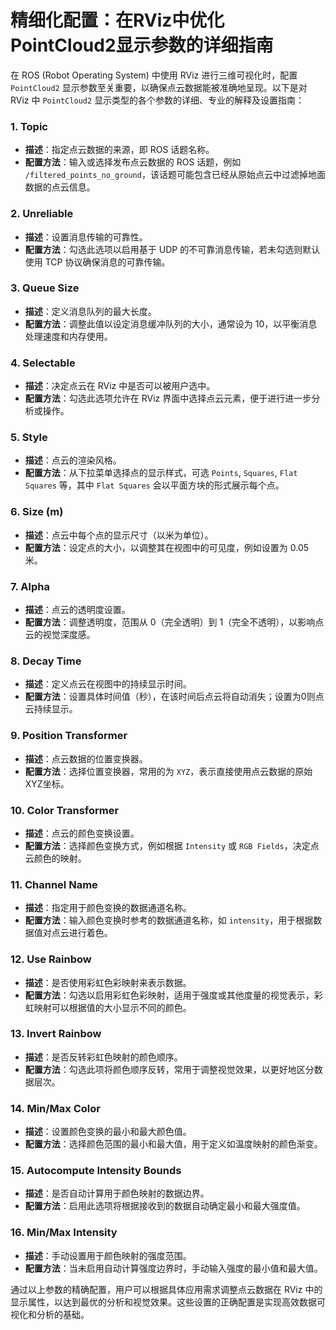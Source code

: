 # 精细化配置：在RViz中优化PointCloud2显示参数的详细指南

在 ROS (Robot Operating System) 中使用 RViz 进行三维可视化时，配置 `PointCloud2` 显示参数至关重要，以确保点云数据能被准确地呈现。以下是对 RViz 中 `PointCloud2` 显示类型的各个参数的详细、专业的解释及设置指南：

### 1. **Topic**
- **描述**：指定点云数据的来源，即 ROS 话题名称。
- **配置方法**：输入或选择发布点云数据的 ROS 话题，例如 `/filtered_points_no_ground`，该话题可能包含已经从原始点云中过滤掉地面数据的点云信息。

### 2. **Unreliable**
- **描述**：设置消息传输的可靠性。
- **配置方法**：勾选此选项以启用基于 UDP 的不可靠消息传输，若未勾选则默认使用 TCP 协议确保消息的可靠传输。

### 3. **Queue Size**
- **描述**：定义消息队列的最大长度。
- **配置方法**：调整此值以设定消息缓冲队列的大小，通常设为 10，以平衡消息处理速度和内存使用。

### 4. **Selectable**
- **描述**：决定点云在 RViz 中是否可以被用户选中。
- **配置方法**：勾选此选项允许在 RViz 界面中选择点云元素，便于进行进一步分析或操作。

### 5. **Style**
- **描述**：点云的渲染风格。
- **配置方法**：从下拉菜单选择点的显示样式，可选 `Points`, `Squares`, `Flat Squares` 等，其中 `Flat Squares` 会以平面方块的形式展示每个点。

### 6. **Size (m)**
- **描述**：点云中每个点的显示尺寸（以米为单位）。
- **配置方法**：设定点的大小，以调整其在视图中的可见度，例如设置为 0.05 米。

### 7. **Alpha**
- **描述**：点云的透明度设置。
- **配置方法**：调整透明度，范围从 0（完全透明）到 1（完全不透明），以影响点云的视觉深度感。

### 8. **Decay Time**
- **描述**：定义点云在视图中的持续显示时间。
- **配置方法**：设置具体时间值（秒），在该时间后点云将自动消失；设置为0则点云持续显示。

### 9. **Position Transformer**
- **描述**：点云数据的位置变换器。
- **配置方法**：选择位置变换器，常用的为 `XYZ`，表示直接使用点云数据的原始XYZ坐标。

### 10. **Color Transformer**
- **描述**：点云的颜色变换设置。
- **配置方法**：选择颜色变换方式，例如根据 `Intensity` 或 `RGB Fields`，决定点云颜色的映射。

### 11. **Channel Name**
- **描述**：指定用于颜色变换的数据通道名称。
- **配置方法**：输入颜色变换时参考的数据通道名称，如 `intensity`，用于根据数据值对点云进行着色。

### 12. **Use Rainbow**
- **描述**：是否使用彩虹色彩映射来表示数据。
- **配置方法**：勾选以启用彩虹色彩映射，适用于强度或其他度量的视觉表示，彩虹映射可以根据值的大小显示不同的颜色。

### 13. **Invert Rainbow**
- **描述**：是否反转彩虹色映射的颜色顺序。
- **配置方法**：勾选此项将颜色顺序反转，常用于调整视觉效果，以更好地区分数据层次。

### 14. **Min/Max Color**
- **描述**：设置颜色变换的最小和最大颜色值。
- **配置方法**：选择颜色范围的最小和最大值，用于定义如温度映射的颜色渐变。

### 15. **Autocompute Intensity Bounds**
- **描述**：是否自动计算用于颜色映射的数据边界。
- **配置方法**：启用此选项将根据接收到的数据自动确定最小和最大强度值。

### 16. **Min/Max Intensity**
- **描述**：手动设置用于颜色映射的强度范围。
- **配置方法**：当未启用自动计算强度边界时，手动输入强度的最小值和最大值。

通过以上参数的精确配置，用户可以根据具体应用需求调整点云数据在 RViz 中的显示属性，以达到最优的分析和视觉效果。这些设置的正确配置是实现高效数据可视化和分析的基础。
